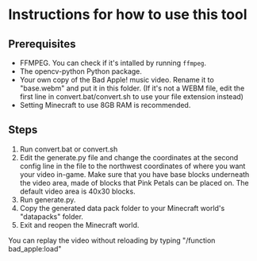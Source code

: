# Instructions for how to use this tool

## Prerequisites
* FFMPEG. You can check if it's intalled by running `ffmpeg`.
* The opencv-python Python package.
* Your own copy of the Bad Apple! music video. Rename it to "base.webm" and put it in this folder. (If it's not a WEBM file, edit the first line in convert.bat/convert.sh to use your file extension instead)
* Setting Minecraft to use 8GB RAM is recommended.

## Steps
1. Run convert.bat or convert.sh
2. Edit the generate.py file and change the coordinates at the second config line in the file to the northwest coordinates of where you want your video in-game. Make sure that you have base blocks underneath the video area, made of blocks that Pink Petals can be placed on. The default video area is 40x30 blocks.
3. Run generate.py.
4. Copy the generated data pack folder to your Minecraft world's "datapacks" folder.
6. Exit and reopen the Minecraft world.

You can replay the video without reloading by typing "/function bad_apple:load"
